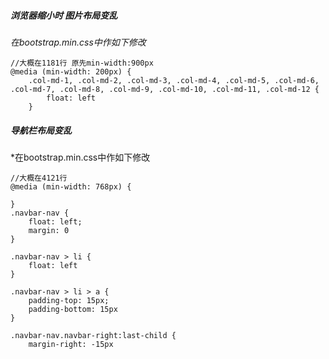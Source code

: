 ##### 浏览器缩小时 图片布局变乱
*在bootstrap.min.css中作如下修改*
```
//大概在1181行 原先min-width:900px
@media (min-width: 200px) {
    .col-md-1, .col-md-2, .col-md-3, .col-md-4, .col-md-5, .col-md-6, .col-md-7, .col-md-8, .col-md-9, .col-md-10, .col-md-11, .col-md-12 {
        float: left
    }
```
##### 导航栏布局变乱
*在bootstrap.min.css中作如下修改
```
//大概在4121行
@media (min-width: 768px) {

}
.navbar-nav {
    float: left;
    margin: 0
}

.navbar-nav > li {
    float: left
}

.navbar-nav > li > a {
    padding-top: 15px;
    padding-bottom: 15px
}

.navbar-nav.navbar-right:last-child {
    margin-right: -15px

```